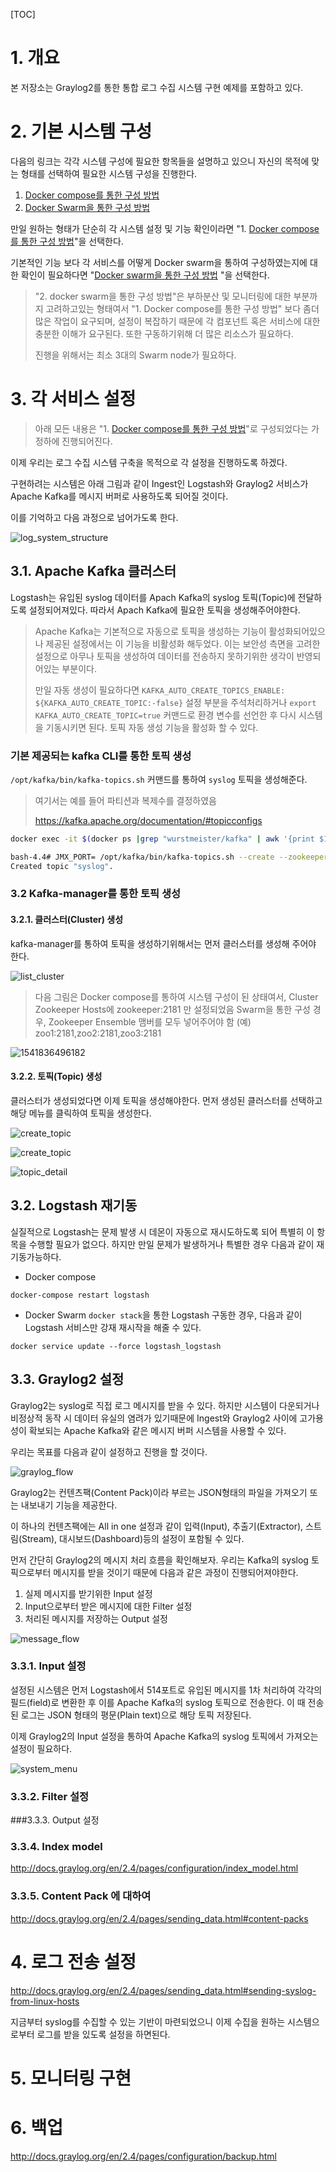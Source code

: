 [TOC]

# 1. 개요

본 저장소는 Graylog2를 통한 통합 로그 수집 시스템 구현 예제를 포함하고 있다.

# 2. 기본 시스템 구성 

 다음의 링크는 각각 시스템 구성에 필요한 항목들을 설명하고 있으니  자신의 목적에 맞는 형태를 선택하여 필요한 시스템 구성을 진행한다.

1. [Docker compose를 통한 구성 방법](./docs/docker-compose.md)
2. [Docker Swarm을 통한 구성 방법](./docs/swarm.md) 

만일 원하는 형태가 단순히 각 시스템 설정 및 기능 확인이라면 "1. [Docker compose를 통한 구성 방법](./docs/docker-compose.md)"을 선택한다.

기본적인 기능 보다 각 서비스를 어떻게 Docker swarm을 통하여 구성하였는지에 대한 확인이 필요하다면 "[Docker swarm을 통한 구성 방법](./docs/swarm.md) "을 선택한다. 

> "2. docker swarm을 통한 구성 방법"은  부하분산 및 모니터링에 대한 부분까지 고려하고있는 형태여서  "1. Docker compose를 통한 구성 방법" 보다 좀더 많은 작업이 요구되며, 설정이 복잡하기 때문에 각 컴포넌트 혹은 서비스에 대한 충분한 이해가 요구된다. 또한 구동하기위해 더 많은 리소스가 필요하다.
>
> 진행을 위해서는 최소 3대의 Swarm node가 필요하다. 

# 3. 각 서비스 설정

> 아래 모든 내용은 "1. [Docker compose를 통한 구성 방법](./docs/docker-compose.md)"로 구성되었다는 가정하에 진행되어진다.

이제 우리는 로그 수집 시스템 구축을 목적으로 각 설정을 진행하도록 하겠다.

구현하려는 시스템은 아래 그림과 같이 Ingest인 Logstash와 Graylog2 서비스가 Apache Kafka를 메시지 버퍼로 사용하도록 되어질 것이다. 

이를 기억하고 다음 과정으로 넘어가도록 한다.

![log_system_structure](./docs/assets/1541819026824.png)

## 3.1. Apache Kafka 클러스터  

Logstash는 유입된 syslog 데이터를 Apach Kafka의 syslog 토픽(Topic)에 전달하도록 설정되어져있다. 따라서 Apach Kafka에 필요한 토픽을 생성해주어야한다.

> Apache Kafka는 기본적으로 자동으로  토픽을 생성하는 기능이 활성화되어있으나 제공된 설정에서는 이 기능을 비활성화 해두었다. 이는 보안성 측면을 고려한 설정으로 아무나 토픽을 생성하여 데이터를 전송하지 못하기위한 생각이 반영되어있는 부분이다. 
>
> 만일 자동 생성이 필요하다면 `KAFKA_AUTO_CREATE_TOPICS_ENABLE: ${KAFKA_AUTO_CREATE_TOPIC:-false}` 설정 부분을 주석처리하거나 `export KAFKA_AUTO_CREATE_TOPIC=true` 커맨드로 환경 변수를 선언한 후 다시 시스템을 기동시키면 된다. 토픽 자동 생성 기능을 활성화 할 수 있다. 

### 기본 제공되는 kafka CLI를 통한 토픽 생성

`/opt/kafka/bin/kafka-topics.sh` 커맨드를 통하여 `syslog` 토픽을 생성해준다.

> 여기서는 예를 들어 파티션과 복제수를 결정하였음
>
> https://kafka.apache.org/documentation/#topicconfigs

```bash
docker exec -it $(docker ps |grep "wurstmeister/kafka" | awk '{print $1}') "bash"

bash-4.4# JMX_PORT= /opt/kafka/bin/kafka-topics.sh --create --zookeeper=$KAFKA_ZOOKEEPER_CONNECT --topic=syslog --partitions=3 --replication-factor=1
Created topic "syslog".
```

### 3.2 Kafka-manager를 통한 토픽 생성

#### 3.2.1. 클러스터(Cluster) 생성
kafka-manager를 통하여 토픽을 생성하기위해서는 먼저 클러스터를 생성해 주어야 한다.

![list_cluster](./docs/assets/1541836461715.png)

> 다음 그림은 Docker compose를 통하여 시스템 구성이 된 상태여서, Cluster Zookeeper Hosts에 zookeeper:2181 만 설정되었음 
> Swarm을 통한 구성 경우, Zookeeper Ensemble 맴버를 모두 넣어주어야 함
> (예) zoo1:2181,zoo2:2181,zoo3:2181

![1541836496182](./docs/assets/1541836496182.png)

#### 3.2.2. 토픽(Topic) 생성
클러스터가 생성되었다면 이제 토픽을 생성해야한다.
먼저 생성된 클러스터를 선택하고 해당 메뉴를 클릭하여 토픽을 생성한다.

![create_topic](./docs/assets/1541837783771.png)

![create_topic](./docs/assets/1541837724361.png)

![topic_detail](./docs/assets/1541837837201.png)

## 3.2. Logstash 재기동
실질적으로 Logstash는 문제 발생 시 데몬이 자동으로 재시도하도록 되어 특별히 이 항목을 수행할 필요가 없으다. 하지만 만일 문제가 발생하거나 특별한 경우 다음과 같이 재기동가능하다.

* Docker compose
```
docker-compose restart logstash
```
* Docker Swarm
`docker stack`을 통한 Logstash 구동한 경우, 다음과 같이 Logstash 서비스만 강재 재시작을 해줄 수 있다. 
```
docker service update --force logstash_logstash
```

## 3.3. Graylog2 설정

Graylog2는 syslog로 직접 로그 메시지를 받을 수 있다. 하지만 시스템이 다운되거나 비정상적  동작 시 데이터 유실의 염려가 있기때문에 Ingest와 Graylog2 사이에 고가용성이 확보되는 Apache Kafka와 같은 메시지 버퍼 시스템을 사용할 수 있다. 

우리는 목표를 다음과 같이 설정하고 진행을 할 것이다. 

![graylog_flow](./docs/assets/1541841410756.png)

Graylog2는 컨텐츠팩(Content Pack)이라 부르는 JSON형태의 파일을 가져오기 또는 내보내기 기능을 제공한다.

이 하나의 컨텐츠팩에는 All in one 설정과 같이 입력(Input), 추출기(Extractor), 스트림(Stream), 대시보드(Dashboard)등의 설정이 포함될 수 있다.

먼저 간단히 Graylog2의 메시지 처리 흐름을 확인해보자. 
우리는 Kafka의 syslog 토픽으로부터 메시지를 받을 것이기 때문에 다음과 같은 과정이 진행되어져야한다.

1. 실제 메시지를 받기위한 Input 설정 
2. Input으로부터 받은 메시지에 대한 Filter 설정
3. 처리된 메시지를 저장하는 Output 설정 

![message_flow](./docs/assets/1541841798919.png)

### 3.3.1. Input 설정

설정된 시스템은 먼저 Logstash에서 514포트로 유입된 메시지를 1차 처리하여 각각의 필드(field)로 변환한 후 이를 Apache Kafka의 syslog 토픽으로 전송한다. 이 때 전송된 로그는 JSON 형태의 평문(Plain text)으로 해당 토픽 저장된다.

이제 Graylog2의 Input 설정을 통하여 Apache Kafka의 syslog 토픽에서 가져오는 설정이 필요하다.

![system_menu](assets/1542021805604.png)

 

 



### 3.3.2. Filter 설정



###3.3.3. Output 설정


### 3.3.4. Index model
http://docs.graylog.org/en/2.4/pages/configuration/index_model.html

### 3.3.5. Content Pack 에 대하여 

http://docs.graylog.org/en/2.4/pages/sending_data.html#content-packs






# 4. 로그 전송 설정

http://docs.graylog.org/en/2.4/pages/sending_data.html#sending-syslog-from-linux-hosts

지금부터 syslog를 수집할 수 있는 기반이 마련되었으니 이제 수집을 원하는 시스템으로부터 로그를 받을 있도록 설정을 하면된다.

# 5. 모니터링 구현


# 6. 백업
http://docs.graylog.org/en/2.4/pages/configuration/backup.html

